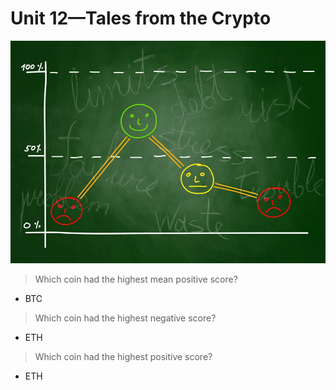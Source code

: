 # Unit 12—Tales from the Crypto

![Stock Sentiment](Images/sentimental.jpeg)

> Which coin had the highest mean positive score?
* BTC
> Which coin had the highest negative score?
* ETH
> Which coin had the highest positive score?
* ETH
